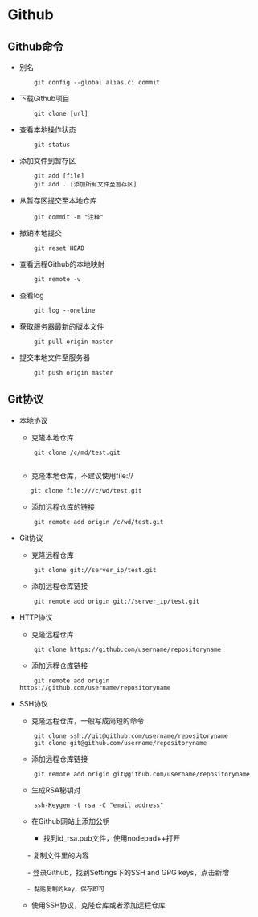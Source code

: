# Github

## Github命令

- 别名

	```
		git config --global alias.ci commit
	```
	
- 下载Github项目

	```
		git clone [url]
	```
	
- 查看本地操作状态

	```
		git status
	```

- 添加文件到暂存区

	```
		git add [file]
		git add . [添加所有文件至暂存区]
	```

- 从暂存区提交至本地仓库

	```
		git commit -m "注释"
	```

- 撤销本地提交

	```
		git reset HEAD
	```

- 查看远程Github的本地映射

	```
		git remote -v
	```
	
- 查看log

	```
		git log --oneline
	```
- 获取服务器最新的版本文件

	```
		git pull origin master
	```
	
- 提交本地文件至服务器

	```
		git push origin master
	```

## Git协议

- 本地协议

	- 克隆本地仓库
	
	```	 	
	 	git clone /c/md/test.git
		
	 ```
	 
	- 克隆本地仓库，不建议使用file://
	 
	 ```
	 	git clone file:///c/wd/test.git
	 ```
	 
	- 添加远程仓库的链接
	
	```
		git remote add origin /c/wd/test.git
	```
- Git协议

	- 克隆远程仓库

	```
		git clone git://server_ip/test.git
	```

	- 添加远程仓库链接

	```
		git remote add origin git://server_ip/test.git
	```
- HTTP协议

	- 克隆远程仓库

	```
		git clone https://github.com/username/repositoryname
	```

	- 添加远程仓库链接

	```
		git remote add origin https://github.com/username/repositoryname
	```

- SSH协议

	- 克隆远程仓库，一般写成简短的命令
	
	```
		git clone ssh://git@github.com/username/repositoryname
		git clone git@github.com/username/repositoryname
	```
	
	- 添加远程仓库链接
	
	```
		git remote add origin git@github.com/username/repositoryname
	```

	- 生成RSA秘钥对
	
	```
		ssh-Keygen -t rsa -C "email address"
	```
	
	- 在Github网站上添加公钥
	
		- 找到id_rsa.pub文件，使用nodepad++打开
	    
	    	- 复制文件里的内容
	    
	    	- 登录Github，找到Settings下的SSH and GPG keys，点击新增
	    
		- 黏贴复制的key，保存即可
	
	- 使用SSH协议，克隆仓库或者添加远程仓库

	
